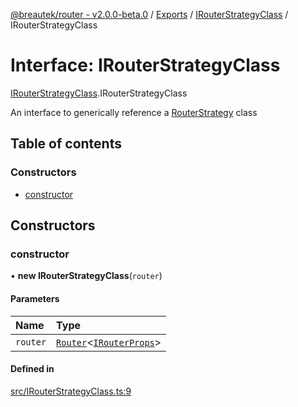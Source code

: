 [@breautek/router - v2.0.0-beta.0](../README.md) / [Exports](../modules.md) / [IRouterStrategyClass](../modules/IRouterStrategyClass.md) / IRouterStrategyClass

# Interface: IRouterStrategyClass

[IRouterStrategyClass](../modules/IRouterStrategyClass.md).IRouterStrategyClass

An interface to generically reference a [RouterStrategy](../modules/RouterStrategy.md) class

## Table of contents

### Constructors

- [constructor](IRouterStrategyClass.IRouterStrategyClass-1.md#constructor)

## Constructors

### constructor

• **new IRouterStrategyClass**(`router`)

#### Parameters

| Name | Type |
| :------ | :------ |
| `router` | [`Router`](../classes/Router.Router-1.md)<[`IRouterProps`](Router.IRouterProps.md)\> |

#### Defined in

[src/IRouterStrategyClass.ts:9](https://github.com/breautek/router/blob/09c6533/src/IRouterStrategyClass.ts#L9)
